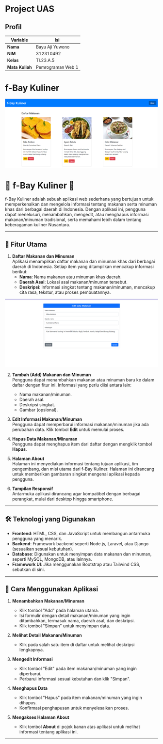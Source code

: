 # Project UAS

## Profil
| Variable | Isi |
| -------- | --- |
| **Nama** |Bayu Aji Yuwono|
| **NIM** | 312310492 |
| **Kelas** | TI.23.A.5 |
| **Mata Kuliah** | Pemrograman Web 1 |

# **f-Bay Kuliner**

![Tampilan Halaman Utama](ss/1.png)

# 🌟 f-Bay Kuliner 🌟

f-Bay Kuliner adalah sebuah aplikasi web sederhana yang bertujuan untuk memperkenalkan dan mengelola informasi tentang makanan serta minuman khas dari berbagai daerah di Indonesia. Dengan aplikasi ini, pengguna dapat menelusuri, menambahkan, mengedit, atau menghapus informasi makanan/minuman tradisional, serta memahami lebih dalam tentang keberagaman kuliner Nusantara.

---

## 🎯 Fitur Utama

1. **Daftar Makanan dan Minuman**  
   Aplikasi menampilkan daftar makanan dan minuman khas dari berbagai daerah di Indonesia. Setiap item yang ditampilkan mencakup informasi berikut:
   - **Nama**: Nama makanan atau minuman khas daerah.  
   - **Daerah Asal**: Lokasi asal makanan/minuman tersebut.  
   - **Deskripsi**: Informasi singkat tentang makanan/minuman, mencakup cita rasa, tekstur, atau proses pembuatannya.  

![Tampilan Halaman Utama](ss/3.png)


2. **Tambah (Add) Makanan dan Minuman**  
   Pengguna dapat menambahkan makanan atau minuman baru ke dalam daftar dengan fitur ini. Informasi yang perlu diisi antara lain:  
   - Nama makanan/minuman.  
   - Daerah asal.  
   - Deskripsi singkat.  
   - Gambar (opsional).  

3. **Edit Informasi Makanan/Minuman**  
   Pengguna dapat memperbarui informasi makanan/minuman jika ada perubahan data. Klik tombol **Edit** untuk memulai proses.

4. **Hapus Data Makanan/Minuman**  
   Pengguna dapat menghapus item dari daftar dengan mengklik tombol **Hapus**.

5. **Halaman About**  
   Halaman ini menyediakan informasi tentang tujuan aplikasi, tim pengembang, dan misi utama dari f-Bay Kuliner. Halaman ini dirancang untuk memberikan gambaran singkat mengenai aplikasi kepada pengguna.

6. **Tampilan Responsif**  
   Antarmuka aplikasi dirancang agar kompatibel dengan berbagai perangkat, mulai dari desktop hingga smartphone.

---

## 🛠️ Teknologi yang Digunakan

- **Frontend**: HTML, CSS, dan JavaScript untuk membangun antarmuka pengguna yang menarik.  
- **Backend**: Framework backend seperti Node.js, Laravel, atau Django (sesuaikan sesuai kebutuhan).  
- **Database**: Digunakan untuk menyimpan data makanan dan minuman, seperti MySQL, MongoDB, atau lainnya.  
- **Framework UI**: Jika menggunakan Bootstrap atau Tailwind CSS, sebutkan di sini.  

---

## 📖 Cara Menggunakan Aplikasi

1. **Menambahkan Makanan/Minuman**  
   - Klik tombol "Add" pada halaman utama.  
   - Isi formulir dengan detail makanan/minuman yang ingin ditambahkan, termasuk nama, daerah asal, dan deskripsi.  
   - Klik tombol "Simpan" untuk menyimpan data.  

2. **Melihat Detail Makanan/Minuman**  
   - Klik pada salah satu item di daftar untuk melihat deskripsi lengkapnya.  

3. **Mengedit Informasi**  
   - Klik tombol "Edit" pada item makanan/minuman yang ingin diperbarui.  
   - Perbarui informasi sesuai kebutuhan dan klik "Simpan".  

4. **Menghapus Data**  
   - Klik tombol "Hapus" pada item makanan/minuman yang ingin dihapus.  
   - Konfirmasi penghapusan untuk menyelesaikan proses.  

5. **Mengakses Halaman About**  
   - Klik tombol **About** di pojok kanan atas aplikasi untuk melihat informasi tentang aplikasi ini.  

---

